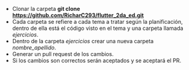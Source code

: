 * Clonar la carpeta **git clone https://github.com/RicharC293/flutter_2da_ed.git**
* Cada carpeta se refiere a cada tema a tratar según la planificación, dentro de ella
está el código visto en el tema y una carpeta llamada *ejercicios*.
* Dentro de la carpeta *ejercicios* crear una nueva carpeta *nombre_apellido*.
* Generar un pull request de los cambios.
* Si los cambios son correctos serán aceptados y se aceptará el PR.
